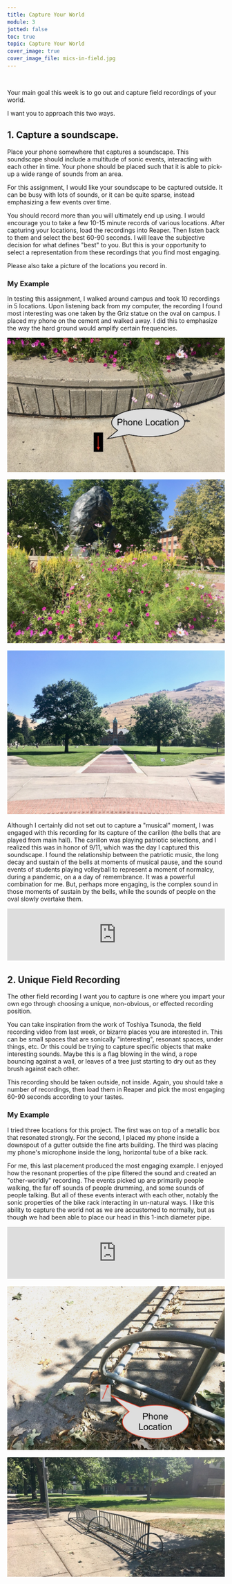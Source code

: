 ```yaml
---
title: Capture Your World
module: 3
jotted: false
toc: true
topic: Capture Your World
cover_image: true
cover_image_file: mics-in-field.jpg
---
```



<br />

<!--

<div class="embed-responsive embed-responsive-16by9"><iframe class="embed-responsive-item" src="https://www.youtube.com/embed/dsWPQfhVQ60" frameborder="0" allow="accelerometer; autoplay; encrypted-media; gyroscope; picture-in-picture" allowfullscreen></iframe></div>

-->

Your main goal this week is to go out and capture field recordings of your world.

I want you to approach this two ways.

## 1. Capture a soundscape.

Place your phone somewhere that captures a soundscape. This soundscape should include a multitude of sonic events, interacting with each other in time. Your phone should be placed such that it is able to pick-up a wide range of sounds from an area.

For this assignment, I would like your soundscape to be captured outside. It can be busy with lots of sounds, or it can be quite sparse, instead emphasizing a few events over time.

You should record more than you will ultimately end up using. I would encourage you to take a few 10-15 minute records of various locations. After capturing your locations, load the recordings into Reaper. Then listen back to them and select the best 60-90 seconds. I will leave the subjective decision for what defines "best" to you. But this is your opportunity to select a representation from these recordings that you find most engaging.

Please also take a picture of the locations you record in.

### My Example

In testing this assignment, I walked around campus and took 10 recordings in 5 locations. Upon listening back from my computer, the recording I found most interesting was one taken by the Griz statue on the oval on campus. I placed my phone on the cement and walked away. I did this to emphasize the way the hard ground would amplify certain frequencies.

![Example of where I placed my phone. The arrow is the direction the microphone was pointing.](../imgs/soundscape1-ground.jpeg "Example of where I placed my phone. The arrow is the direction the microphone was pointing.")

![Back of the Griz statue where I took my recording](../imgs/soundscape1-backOfBear.jpeg "Back of the Griz statue where I took my recording")

![Main hall at the time I took my soundscape recording](../imgs/soundscape1-mainHall.jpeg "Main hall at the time I took my soundscape recording")

Although I certainly did not set out to capture a "musical" moment, I was engaged with this recording for its capture of the carillon (the bells that are played from main hall). The carillon was playing patriotic selections, and I realized this was in honor of 9/11, which was the day I captured this soundscape. I found the relationship between the patriotic music, the long decay and sustain of the bells at moments of musical pause, and the sound events of students playing volleyball to represent a moment of normalcy, during a pandemic, on a a day of remembrance. It was a powerful combination for me. But, perhaps more engaging, is the complex sound in those moments of sustain by the bells, while the sounds of people on the oval slowly overtake them.

<iframe style="border: 0; width: 100%; height: 120px;" src="https://bandcamp.com/EmbeddedPlayer/album=1498841382/size=large/bgcol=333333/linkcol=0f91ff/tracklist=false/artwork=small/track=126323811/transparent=true/" seamless><a href="https://michaelmusick.bandcamp.com/album/examples-from-intro-to-sonic-art">Examples from Intro to Sonic Art by Michael Musick</a></iframe>

<!-- Place in recording here. -->

## 2. Unique Field Recording

The other field recording I want you to capture is one where you impart your own ego through choosing a unique, non-obvious, or effected recording position.

You can take inspiration from the work of Toshiya Tsunoda, the field recording video from last week, or bizarre places you are interested in. This can be small spaces that are sonically "interesting", resonant spaces, under things, etc. Or this could be trying to capture specific objects that make interesting sounds. Maybe this is a flag blowing in the wind, a rope bouncing against a wall, or leaves of a tree just starting to dry out as they brush against each other.

This recording should be taken outside, not inside. Again, you should take a number of recordings, then load them in Reaper and pick the most engaging 60-90 seconds according to your tastes.

### My Example

I tried three locations for this project. The first was on top of a metallic box that resonated strongly. For the second, I placed my phone inside a downspout of a gutter outside the fine arts building. The third was placing my phone's microphone inside the long, horizontal tube of a bike rack.

For me, this last placement produced the most engaging example. I enjoyed how the resonant properties of the pipe filtered the sound and created an "other-worldly" recording. The events picked up are primarily people walking, the far off sounds of people drumming, and some sounds of people talking. But all of these events interact with each other, notably the sonic properties of the bike rack interacting in un-natural ways. I like this ability to capture the world not as we are accustomed to normally, but as though we had been able to place our head in this 1-inch diameter pipe.


<iframe style="border: 0; width: 100%; height: 120px;" src="https://bandcamp.com/EmbeddedPlayer/album=1498841382/size=large/bgcol=333333/linkcol=0f91ff/tracklist=false/artwork=small/track=3905826912/transparent=true/" seamless><a href="https://michaelmusick.bandcamp.com/album/examples-from-intro-to-sonic-art">Examples from Intro to Sonic Art by Michael Musick</a></iframe>

![Close shot of the bike rack pipe, as well as the placement of the phone](../imgs/soundscape2-bikeRackClose.jpeg "Close shot of the bike rack pipe, as well as the placement of the phone")

![Far shot of the bike rack to provide context of the greater area](../imgs/soundscape2-bikeRackFar.jpeg "Far shot of the bike rack to provide context of the greater area")
